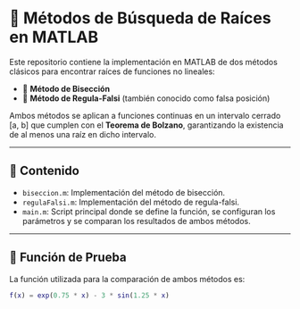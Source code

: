 # 🧮 Métodos de Búsqueda de Raíces en MATLAB

Este repositorio contiene la implementación en MATLAB de dos métodos clásicos para encontrar raíces de funciones no lineales:

- 🔹 **Método de Bisección**
- 🔹 **Método de Regula-Falsi** (también conocido como falsa posición)

Ambos métodos se aplican a funciones continuas en un intervalo cerrado [a, b] que cumplen con el **Teorema de Bolzano**, garantizando la existencia de al menos una raíz en dicho intervalo.

---

## 📂 Contenido

- `biseccion.m`: Implementación del método de bisección.
- `regulaFalsi.m`: Implementación del método de regula-falsi.
- `main.m`: Script principal donde se define la función, se configuran los parámetros y se comparan los resultados de ambos métodos.

---

## 🧪 Función de Prueba

La función utilizada para la comparación de ambos métodos es:

```matlab
f(x) = exp(0.75 * x) - 3 * sin(1.25 * x)
```
